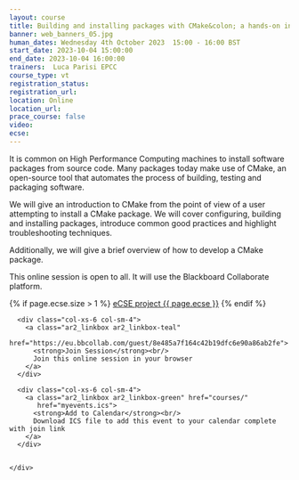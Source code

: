 ```yaml
---
layout: course
title: Building and installing packages with CMake&colon; a hands-on introduction
banner: web_banners_05.jpg
human_dates: Wednesday 4th October 2023  15:00 - 16:00 BST
start_date: 2023-10-04 15:00:00
end_date: 2023-10-04 16:00:00
trainers:  Luca Parisi EPCC
course_type: vt
registration_status:
registration_url:
location: Online
location_url:
prace_course: false
video: 
ecse:
---
```



It is common on High Performance Computing machines to install software packages from source code. Many packages today make use of CMake, an open-source tool that automates the process of building, testing and packaging software.

We will give an introduction to CMake from the point of view of a user attempting to install a CMake package. We will cover configuring, building and installing packages, introduce common good practices and highlight troubleshooting techniques.

Additionally, we will give a brief overview of how to develop a CMake package.




This online session is open to all. It will use the Blackboard Collaborate platform.

{% if page.ecse.size > 1 %}
<a href="{{ site.baseurl }}/ecse/reports/{{ page.ecse }}">eCSE project {{ page.ecse }}</a>
{% endif %}

<section id="service">


  <div class="row ">	

      <div class="col-xs-6 col-sm-4">
        <a class="ar2_linkbox ar2_linkbox-teal" 
          href="https://eu.bbcollab.com/guest/8e485a7f164c42b19dfc6e90a86ab2fe">
          <strong>Join Session</strong><br/>
          Join this online session in your browser
        </a>
      </div>

      <div class="col-xs-6 col-sm-4">
        <a class="ar2_linkbox ar2_linkbox-green" href="courses/"
           href="myevents.ics">
          <strong>Add to Calendar</strong><br/>
          Download ICS file to add this event to your calendar complete with join link
        </a>
      </div>

											
    </div>


<!--

<h2><a name="video">Video</a></h2>

<div>

<iframe title="Video"  width="560" height="315" src="https://www.youtube.com/embed/p5t1vXPdi5A" frameborder="0" allow="accelerometer; autoplay; encrypted-media; gyroscope; picture-in-picture" allowfullscreen></iframe>

</div>


-->

<!--
<section id="service">

    <div class="row ">	



      <div class="col-xs-6 col-sm-4">
        <a class="ar2_linkbox ar2_linkbox-teal" href="  ">
          <strong>Transcript</strong><br/>
          Download a transcript of the video audio
        </a>
      </div>



      <div class="col-xs-6 col-sm-4">
        <a class="ar2_linkbox ar2_linkbox-green" href="courses/"
           href="Slurm-Job-Submission-2023-07-26.pdf">
          <strong>Slides</strong><br/>
          Download pdf of the presentation.
        </a>
      </div>
										
    </div>



</section>

-->